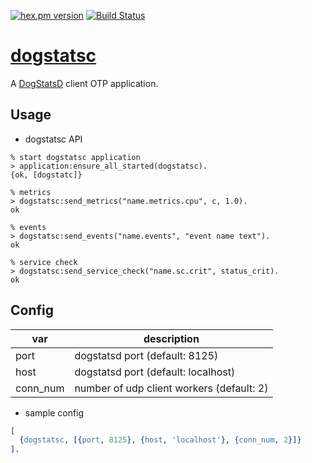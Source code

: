 [![hex.pm version](https://img.shields.io/hexpm/v/ltsv.svg)](https://hex.pm/packages/dogstatsc)
[![Build Status](https://travis-ci.org/tkyshm/dogstatsc.svg?branch=master)](https://travis-ci.org/tkyshm/dogstatsc)

# [dogstatsc](https://hex.pm/packages/dogstatsc)

A [DogStatsD](https://docs.datadoghq.com/developers/dogstatsd/) client OTP application.

## Usage

- dogstatsc API
```console
% start dogstatsc application
> application:ensure_all_started(dogstatsc).
{ok, [dogstatc]}

% metrics
> dogstatsc:send_metrics("name.metrics.cpu", c, 1.0).
ok

% events
> dogstatsc:send_events("name.events", "event name text").
ok

% service check
> dogstatsc:send_service_check("name.sc.crit", status_crit).
ok
```

## Config

var      | description
-------- | -------------------------------------
port     | dogstatsd port (default: 8125)
host     | dogstatsd port (default: localhost)
conn_num | number of udp client workers (default: 2)

- sample config
```erlang
[
  {dogstatsc, [{port, 8125}, {host, 'localhost'}, {conn_num, 2}]}
].
```
